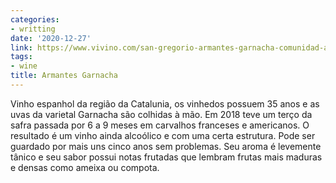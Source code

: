 ```yaml
---
categories:
- writting
date: '2020-12-27'
link: https://www.vivino.com/san-gregorio-armantes-garnacha-comunidad-autnoma-de-catalua-red-wine/w/8803983?year=2018
tags:
- wine
title: Armantes Garnacha
---
```


Vinho espanhol da região da Catalunia, os vinhedos possuem 35 anos e as uvas da varietal Garnacha são colhidas à mão. Em 2018 teve um terço da safra passada por 6 a 9 meses em carvalhos franceses e americanos. O resultado é um vinho ainda alcoólico e com uma certa estrutura. Pode ser guardado por mais uns cinco anos sem problemas. Seu aroma é levemente tânico e seu sabor possui notas frutadas que lembram frutas mais maduras e densas como ameixa ou compota.

